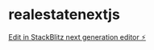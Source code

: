 # realestatenextjs

[Edit in StackBlitz next generation editor ⚡️](https://stackblitz.com/~/github.com/tkamsker/realestatenextjs)